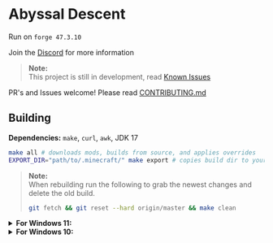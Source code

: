 # Abyssal Descent
Run on `forge 47.3.10`

Join the [Discord](https://discord.gg/S43xbbHAe2) for more information  

> **Note:**  
> This project is still in development, read [Known Issues](KNOWN_ISSUES.md)

PR's and Issues welcome! Please read [CONTRIBUTING.md](CONTRIBUTING.md)

## Building
**Dependencies:** `make`, `curl`, `awk`, JDK 17
```bash
make all # downloads mods, builds from source, and applies overrides
EXPORT_DIR="path/to/.minecraft/" make export # copies build dir to your instance
```

> **Note:**  
> When rebuilding run the following to grab the newest changes and delete the old build.
> ```bash
> git fetch && git reset --hard origin/master && make clean
> ```

<details>
<summary><b>For Windows 11:</b></summary>

1. Install [WSL](https://docs.microsoft.com/en-us/windows/wsl/install)  
   **TLDR:** Open PowerShell as admin and run `wsl --install`. This will likely require a reboot.
2. Open WSL by running `wsl` in the shell, then install `make`, `curl`, `git, and `openjdk-17-jdk`
    ```bash
    sudo apt update && sudo apt upgrade && sudo apt install make curl git openjdk-17-jdk`
    ```
3. Clone the repo and `cd` into it
    ```bash
    git clone https://github.com/Eclipse-Ilx/Abyssal-Descent
    cd Abyssal-Descent
    ```
4. Follow the build instructions above.  
   Windows uses `\` for paths and `C:\` for the mountpoint, so you'll need to adjust the paths.  
   `C:\Users\user\Documents\` becomes `/mnt/c/Users/user/Documents/`

> **Note:**  
> Windows uses `\r\n` as line separators. If you've cloned the repo outside of WSL, you'll need to remove the `\r`.
> ```bash
> find . -type f -name Makefile -o -name gradlew -exec sed -i 's/\r//' {} \;
> ```

</details>

<details>
<summary><b>For Windows 10:</b></summary>

1. Install [Cygwin](https://cygwin.com/)
2. Select `Install from Internet`, choosing the install location.
   Pick where you want the `Local Package Direcotry` to be,
   then select `Use System Proxy Settings` and choose a download site.
   (I don't think it matters which one you choose.)
3. Change `Pending` to `Full` and search for `git`, `make`, `gawk`, and `curl`.
   For each package change `Skip` to the latest version.
   Hit next, next, then finish.
   Be sure to make a shortcut when it asks you to, unless you're already familiar with Cygwin.
4. Download the MSI Installer for the [JDK 17](https://www.oracle.com/java/technologies/downloads/) and skip through the wizard.
5. Open `Cygwin64 Terminal`, then run the following commands (Right click to copy paste).
   ```bash
   git clone https://github.com/Eclipse-Ilx/Abyssal-Descent
   cd Abyssal-Descent
   make all
   ```
   This will build the pack, which will now be in the `build` directory.
6. Move the contents of the pack to the Launcher of your choice. 
   This can either be done through `EXPORT_DIR="path/to/dir" make export` or manually through your file manager.

</details>
